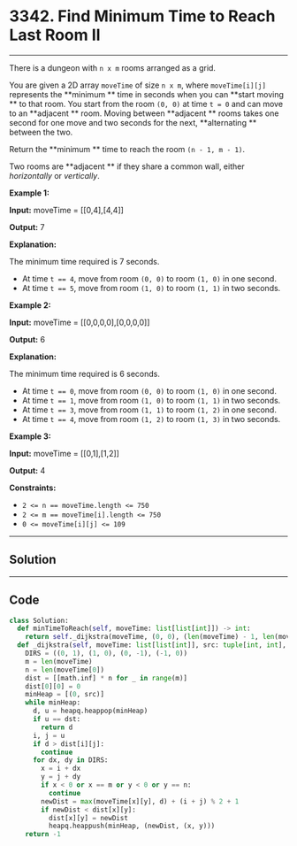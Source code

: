 # 3342. Find Minimum Time to Reach Last Room II

---

There is a dungeon with `n x m` rooms arranged as a grid.

You are given a 2D array `moveTime` of size `n x m`, where `moveTime[i][j]` represents the **minimum ** time in seconds when you can **start moving ** to that room. You start from the room `(0, 0)` at time `t = 0` and can move to an **adjacent ** room. Moving between **adjacent ** rooms takes one second for one move and two seconds for the next, **alternating ** between the two.

Return the **minimum ** time to reach the room `(n - 1, m - 1)`.

Two rooms are **adjacent ** if they share a common wall, either _horizontally_ or _vertically_.

 

**Example 1:**

**Input:** moveTime = [[0,4],[4,4]]

**Output:** 7

**Explanation:**

The minimum time required is 7 seconds.

  * At time `t == 4`, move from room `(0, 0)` to room `(1, 0)` in one second.
  * At time `t == 5`, move from room `(1, 0)` to room `(1, 1)` in two seconds.



**Example 2:**

**Input:** moveTime = [[0,0,0,0],[0,0,0,0]]

**Output:** 6

**Explanation:**

The minimum time required is 6 seconds.

  * At time `t == 0`, move from room `(0, 0)` to room `(1, 0)` in one second.
  * At time `t == 1`, move from room `(1, 0)` to room `(1, 1)` in two seconds.
  * At time `t == 3`, move from room `(1, 1)` to room `(1, 2)` in one second.
  * At time `t == 4`, move from room `(1, 2)` to room `(1, 3)` in two seconds.



**Example 3:**

**Input:** moveTime = [[0,1],[1,2]]

**Output:** 4

 

**Constraints:**

  * `2 <= n == moveTime.length <= 750`
  * `2 <= m == moveTime[i].length <= 750`
  * `0 <= moveTime[i][j] <= 109`

---

## Solution



---

## Code
```python
class Solution:
  def minTimeToReach(self, moveTime: list[list[int]]) -> int:
    return self._dijkstra(moveTime, (0, 0), (len(moveTime) - 1, len(moveTime[0]) - 1))
  def _dijkstra(self, moveTime: list[list[int]], src: tuple[int, int], dst: tuple[int, int]) -> int:
    DIRS = ((0, 1), (1, 0), (0, -1), (-1, 0))
    m = len(moveTime)
    n = len(moveTime[0])
    dist = [[math.inf] * n for _ in range(m)]
    dist[0][0] = 0
    minHeap = [(0, src)]
    while minHeap:
      d, u = heapq.heappop(minHeap)
      if u == dst:
        return d
      i, j = u
      if d > dist[i][j]:
        continue
      for dx, dy in DIRS:
        x = i + dx
        y = j + dy
        if x < 0 or x == m or y < 0 or y == n:
          continue
        newDist = max(moveTime[x][y], d) + (i + j) % 2 + 1
        if newDist < dist[x][y]:
          dist[x][y] = newDist
          heapq.heappush(minHeap, (newDist, (x, y)))
    return -1
```